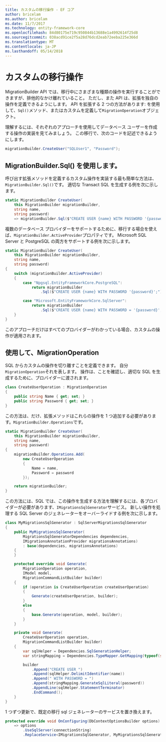```yaml
---
title: カスタムの移行操作 - EF コア
author: bricelam
ms.author: bricelam
ms.date: 11/7/2017
ms.technology: entity-framework-core
ms.openlocfilehash: 84d80175e719c950844b13688e1a4992614f25d8
ms.sourcegitcommit: 038acd91ce2f5a28d76dcd2eab72eeba225e366d
ms.translationtype: MT
ms.contentlocale: ja-JP
ms.lasthandoff: 05/14/2018
---
```

<a name="custom-migrations-operations"></a>カスタムの移行操作
============================
MigrationBuilder API では、移行中にさまざまな種類の操作を実行することができますが、排他的なかけ離れていること。 ただし、また API は、拡張を独自の操作を定義できるようにします。 API を拡張する 2 つの方法があります: を使用して、`Sql()`メソッド、またはカスタムを定義して`MigrationOperation`オブジェクト。

理解するには、それぞれのアプローチを使用してデータベース ユーザーを作成する操作の実装を見てみましょう。 この移行で、次のコードを記述できるようにします。

``` csharp
migrationBuilder.CreateUser("SQLUser1", "Password");
```

<a name="using-migrationbuildersql"></a>MigrationBuilder.Sql() を使用します。
----------------------------
呼び出す拡張メソッドを定義するカスタム操作を実装する最も簡単な方法は、`MigrationBuilder.Sql()`です。
適切な Transact SQL を生成する例を次に示します。

``` csharp
static MigrationBuilder CreateUser(
    this MigrationBuilder migrationBuilder,
    string name,
    string password)
    => migrationBuilder.Sql($"CREATE USER {name} WITH PASSWORD '{password}';");
```

複数のデータベース プロバイダーをサポートするために、移行する場合を使えば、`MigrationBuilder.ActiveProvider`プロパティです。 Microsoft SQL Server と PostgreSQL の両方をサポートする例を次に示します。

``` csharp
static MigrationBuilder CreateUser(
    this MigrationBuilder migrationBuilder,
    string name,
    string password)
{
    switch (migrationBuilder.ActiveProvider)
    {
        case "Npgsql.EntityFrameworkCore.PostgreSQL":
            return migrationBuilder
                .Sql($"CREATE USER {name} WITH PASSWORD '{password}';");

        case "Microsoft.EntityFrameworkCore.SqlServer":
            return migrationBuilder
                .Sql($"CREATE USER {name} WITH PASSWORD = '{password}';");
    }
}
```

このアプローチだけはすべてのプロバイダーがわかっている場合、カスタムの操作が適用されます。

<a name="using-a-migrationoperation"></a>使用して、MigrationOperation
---------------------------
SQL からカスタムの操作を切り離すことを定義できます。 自分`MigrationOperation`それを表します。 操作は、ことを確認し、適切な SQL を生成するために、プロバイダーに渡されます。

``` csharp
class CreateUserOperation : MigrationOperation
{
    public string Name { get; set; }
    public string Password { get; set; }
}
```

この方法は、だけ、拡張メソッドはこれらの操作を 1 つ追加する必要があります。`MigrationBuilder.Operations`です。

``` csharp
static MigrationBuilder CreateUser(
    this MigrationBuilder migrationBuilder,
    string name,
    string password)
{
    migrationBuilder.Operations.Add(
        new CreateUserOperation
        {
            Name = name,
            Password = password
        });

    return migrationBuilder;
}
```

この方法には、SQL では、この操作を生成する方法を理解するには、各プロバイダーが必要があります、`IMigrationsSqlGenerator`サービス。 新しい操作を処理する SQL Server のジェネレーターをオーバーライドする例を次に示します。

``` csharp
class MyMigrationsSqlGenerator : SqlServerMigrationsSqlGenerator
{
    public MyMigrationsSqlGenerator(
        MigrationsSqlGeneratorDependencies dependencies,
        IMigrationsAnnotationProvider migrationsAnnotations)
        : base(dependencies, migrationsAnnotations)
    {
    }

    protected override void Generate(
        MigrationOperation operation,
        IModel model,
        MigrationCommandListBuilder builder)
    {
        if (operation is CreateUserOperation createUserOperation)
        {
            Generate(createUserOperation, builder);
        }
        else
        {
            base.Generate(operation, model, builder);
        }
    }

    private void Generate(
        CreateUserOperation operation,
        MigrationCommandListBuilder builder)
    {
        var sqlHelper = Dependencies.SqlGenerationHelper;
        var stringMapping = Dependencies.TypeMapper.GetMapping(typeof(string));

        builder
            .Append("CREATE USER ")
            .Append(sqlHelper.DelimitIdentifier(name))
            .Append(" WITH PASSWORD = ")
            .Append(stringMapping.GenerateSqlLiteral(password))
            .AppendLine(sqlHelper.StatementTerminator)
            .EndCommand();
    }
}
```

1 つずつ更新で、既定の移行 sql ジェネレーターのサービスを置き換えます。

``` csharp
protected override void OnConfiguring(DbContextOptionsBuilder options)
    => options
        .UseSqlServer(connectionString)
        .ReplaceService<IMigrationsSqlGenerator, MyMigrationsSqlGenerator>();
```

